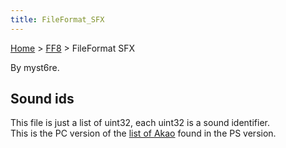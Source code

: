 ```yaml
---
title: FileFormat_SFX
---
```


[Home](../Main_Page.md) > [FF8](../FF8.md) > FileFormat SFX

By myst6re.

## Sound ids

This file is just a list of uint32, each uint32 is a sound identifier.  
This is the PC version of the [list of Akao](PlaystationMedia.md#Second_file_.28.2A.MAP.29) found in the PS version.
